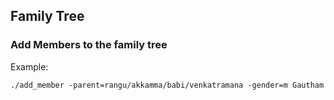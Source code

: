 ## Family Tree

### Add Members to the family tree
Example:
```
./add_member -parent=rangu/akkamma/babi/venkatramana -gender=m Gautham
```
